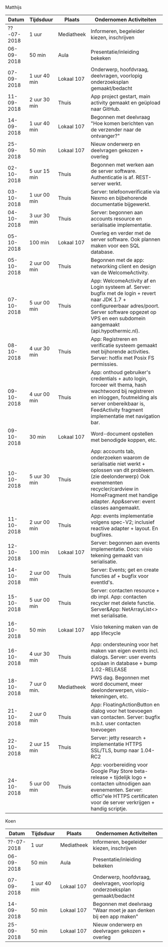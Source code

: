 Matthijs

|   Datum    | Tijdsduur     | Plaats     |          Ondernomen Activiteiten                                                    |
| ---------- | ------------- | ---------- | ----------------------------------------------------------------------------------- |
| ??-07-2018 | 1 uur         | Mediatheek | Informeren, begeleider kiezen, inschrijven                                          |
| 06-09-2018 | 50 min        | Aula       | Presentatie/inleiding bekeken                                                       |
| 07-09-2018 | 1 uur 40 min  | Lokaal 107 | Onderwerp, hoofdvraag, deelvragen, voorlopig onderzoeksplan gemaakt/bedacht         |
| 11-09-2018 | 2 uur 30 min  | Thuis      | App project gestart, main activity gemaakt en geüpload naar GitHub.                 |
| 14-09-2018 | 1 uur 40 min  | Lokaal 107 | Begonnen met deelvraag "Hoe komen berichten van de verzender naar de ontvanger?"    |
| 25-09-2018 | 50 min        | Lokaal 107 | Nieuw onderwerp en deelvragen gekozen + overleg                                     |
| 02-10-2018 | 5 uur 15 min  |   Thuis    | Begonnen met werken aan de server software. Authenticatie is af. REST-server werkt. |
| 03-10-2018 | 1 uur 00 min  |   Thuis    | Server: telefoonverificatie via Nexmo en bijbehorende documentatie bijgewerkt.      |
| 04-10-2018 | 3 uur 30 min  |   Thuis    | Server: begonnen aan accounts resource en serialisatie implementatie.               |
| 05-10-2018 | 100 min       | Lokaal 107 | Overleg en verder met de server software. Ook plannen maken voor een SQL database.  |
| 05-10-2018 | 2 uur 00 min  |   Thuis    | Begonnen met de app: networking client en design van de WelcomeActivity.            |
| 07-10-2018 | 5 uur 00 min  |   Thuis    | App: WelcomeActivity af en Login systeem af. Server: bugfix met de login + revert naar JDK 1.7 + configureerbaar adres/poort. Server software opgezet op VPS en een subdomein aangemaakt (api.hypothermic.nl). |
| 08-10-2018 | 4 uur 30 min  |   Thuis    | App: Registreren en verificatie systeem gemaakt met bijhorende activities. Server: hotfix met Posix FS permissies. |
| 09-10-2018 | 4 uur 00 min  |   Thuis    | App: onthoud gebruiker's credentials + auto login, forceer wit thema, hash wachtwoord bij registreren en inloggen, foutmelding als server onbereikbaar is, FeedActivity fragment implementatie met navigation bar. |
| 09-10-2018 | 30 min        | Lokaal 107 | Word-document opstellen met benodigde koppen, etc. |
| 10-10-2018 | 5 uur 30 min  |   Thuis    | App: accounts tab, onderzoeken waarom de serialisatie niet werkt + oplossen van dit probleem. (zie deelonderwerp) Ook evenementen recycler/cardview in HomeFragment met handige adapter. App&server: event classes aangemaakt. |
| 11-10-2018 | 2 uur 00 min  |   Thuis    | App: events implementatie volgens spec-V2; inclusief reactive adapter + layout. En bugfixes. |
| 12-10-2018 | 100 min       | Lokaal 107 | Server: begonnen aan events implementatie. Docs: visio tekening gemaakt van serialisatie. |
| 14-10-2018 | 2 uur 00 min  |   Thuis    | Server: Events; get en create functies af + bugfix voor eventId's. |
| 15-10-2018 | 5 uur 00 min  |   Thuis    | Server: contacten resource + db impl. App: contacten recycler met delete functie. Server&App: NetArrayList<> met serialisatie. |
| 16-10-2018 | 50 min        | Lokaal 107 | Visio tekening maken van de app lifecycle |
| 16-10-2018 | 4 uur 30 min  |   Thuis    | App: ondersteuning voor het maken van eigen events incl. dialogs. Server: user events  opslaan in database + bump 1.02-RELEASE |
| 18-10-2018 | 7 uur 0 min.  | Mediatheek | PWS dag. Begonnen met word document, meer deelonderwerpen, visio-tekeningen, etc. |
| 21-10-2018 | 2 uur 0 min   |   Thuis    | App: FloatingActionButton en dialog voor het toevoegen van contacten. Server: bugfix m.b.t. user contacten toevoegen |
| 22-10-2018 | 2 uur 15 min  |   Thuis    | Server: jetty research + implementatie HTTPS SSL/TLS, bump naar 1.04-RC2 |
| 24-10-2018 | 5 uur 00 min  |   Thuis    | App: voorbereiding voor Google Play Store beta-release + tijdelijk logo + contacten uitnodigen aan evenementen. Server: offici"ele HTTPS certificaten voor de server verkrijgen + handig scriptje. |

Koen

|   Datum    | Tijdsduur     | Plaats     |          Ondernomen Activiteiten                                                 |
| ---------- | ------------- | ---------- | -------------------------------------------------------------------------------- |
| ??-07-2018 | 1 uur         | Mediatheek | Informeren, begeleider kiezen, inschrijven                                       |
| 06-09-2018 | 50 min        | Aula       | Presentatie/inleiding bekeken                                                    |
| 07-09-2018 | 1 uur 40 min  | Lokaal 107 | Onderwerp, hoofdvraag, deelvragen, voorlopig onderzoeksplan gemaakt/bedacht      |
| 14-09-2018 | 50 min        | Lokaal 107 | Begonnen met deelvraag "Waar moet je aan denken bij een app maken"               |
| 25-09-2018 | 50 min        | Lokaal 107 | Nieuw onderwerp en deelvragen gekozen + overleg                                  |
